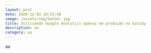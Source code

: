 ```yaml
---
layout: post
date: 2020-12-03 10:53:40
image: /assets/img/banner.jpg
title: Utilizando Google Analytics apenas em produção no Gatsby
description: aa
category: aa
---
```

aa